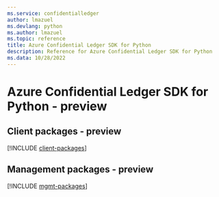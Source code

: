 ```yaml
---
ms.service: confidentialledger
author: lmazuel
ms.devlang: python
ms.author: lmazuel
ms.topic: reference
title: Azure Confidential Ledger SDK for Python
description: Reference for Azure Confidential Ledger SDK for Python
ms.data: 10/28/2022
---
```

# Azure Confidential Ledger SDK for Python - preview

## Client packages - preview
[!INCLUDE [client-packages](confidential-ledger-client-index.md)]
## Management packages - preview
[!INCLUDE [mgmt-packages](confidential-ledger-mgmt-index.md)]